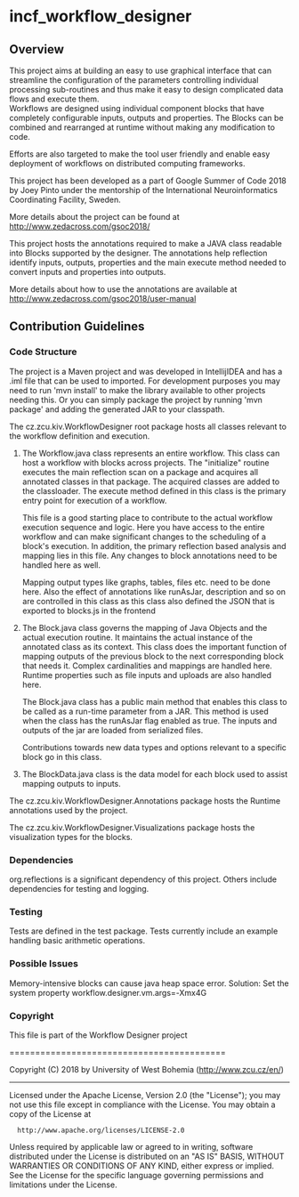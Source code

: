 # incf_workflow_designer

## Overview
This project aims at building an easy to use graphical interface that can streamline the configuration of the parameters
controlling individual processing sub-routines and thus make it easy to design complicated data flows and execute them.  
Workflows are designed using individual component blocks that have completely configurable inputs, outputs and 
properties. The Blocks can be combined and rearranged at runtime without making any modification to code. 

Efforts are also targeted to make the tool user friendly and enable easy deployment of workflows on distributed 
computing frameworks.

This project has been developed as a part of Google Summer of Code 2018 by Joey Pinto under the mentorship of the 
International Neuroinformatics Coordinating Facility, Sweden.

More details about the project can be found at http://www.zedacross.com/gsoc2018/

This project hosts the annotations required to make a JAVA class readable into Blocks supported by the designer.
The annotations help reflection identify inputs, outputs, properties and the main execute method needed to convert 
inputs and properties into outputs.

More details about how to use the annotations are available at http://www.zedacross.com/gsoc2018/user-manual

## Contribution Guidelines

### Code Structure

The project is a Maven project and was developed in IntellijIDEA and has a .iml file that can be used to imported. For 
development purposes you may need to run 'mvn install' to make the library available to other projects needing this. Or
you can simply package the project by running 'mvn package' and adding the generated JAR to your classpath.

The cz.zcu.kiv.WorkflowDesigner root package hosts all classes relevant to the workflow definition and execution.

1) The Workflow.java class
 represents an entire workflow. This class can host a workflow with blocks across projects. 
The "initialize" routine executes the main reflection scan on a package and acquires all annotated classes in that 
package. The acquired classes are added to the classloader. The execute method defined in this class is the primary 
entry point for execution of a workflow.

    This file is a good starting place to contribute to the actual workflow execution sequence and logic. Here you have 
access to the entire workflow and can make significant changes to the scheduling of a block's execution. In addition,
the primary reflection based analysis and mapping lies in this file. Any changes to block annotations need to be handled
here as well.

    Mapping output types like graphs, tables, files etc. need to be done here. Also the effect of annotations like runAsJar,
description and so on are controlled in this class as this class also defined the JSON that is exported to blocks.js in
the frontend

2) The Block.java class governs the mapping of Java Objects and the actual execution routine. It maintains the actual
instance of the annotated class as its context. This class does the important function of mapping outputs of the 
previous block to the next corresponding block that needs it. Complex cardinalities and mappings are handled here.
Runtime properties such as file inputs and uploads are also handled here. 

    The Block.java class has a public main method that enables this class to be called as a run-time parameter from a JAR.
This method is used when the class has the runAsJar flag enabled as  true. The inputs and outputs of the jar are loaded
from serialized files.

    Contributions towards new data types and options relevant to a specific block go in this class.

3) The BlockData.java class is the data model for each block used to assist mapping outputs to inputs.


The cz.zcu.kiv.WorkflowDesigner.Annotations package hosts the Runtime annotations used by the project.

The cz.zcu.kiv.WorkflowDesigner.Visualizations package hosts the visualization types for the blocks.

### Dependencies

org.reflections is a significant dependency of this project. Others include dependencies for testing and logging.

### Testing

Tests are defined in the test package. Tests currently include an example handling basic arithmetic operations.

### Possible Issues

Memory-intensive blocks can cause java heap space error.
Solution: Set the system property workflow.designer.vm.args=-Xmx4G

### Copyright

 
  This file is part of the Workflow Designer project

  ==========================================
 
  Copyright (C) 2018 by University of West Bohemia (http://www.zcu.cz/en/)
 
 ***********************************************************************************************************************
 
  Licensed under the Apache License, Version 2.0 (the "License"); you may not use this file except in compliance with
  the License. You may obtain a copy of the License at
 
      http://www.apache.org/licenses/LICENSE-2.0
 
  Unless required by applicable law or agreed to in writing, software distributed under the License is distributed on
  an "AS IS" BASIS, WITHOUT WARRANTIES OR CONDITIONS OF ANY KIND, either express or implied. See the License for the
  specific language governing permissions and limitations under the License.
 
 

